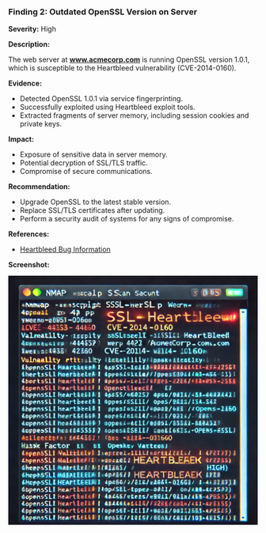 ### Finding 2: Outdated OpenSSL Version on Server

**Severity:** High

**Description:**

The web server at **www.acmecorp.com** is running OpenSSL version 1.0.1, which is susceptible to the Heartbleed vulnerability (CVE-2014-0160).

**Evidence:**

- Detected OpenSSL 1.0.1 via service fingerprinting.
- Successfully exploited using Heartbleed exploit tools.
- Extracted fragments of server memory, including session cookies and private keys.

**Impact:**

- Exposure of sensitive data in server memory.
- Potential decryption of SSL/TLS traffic.
- Compromise of secure communications.

**Recommendation:**

- Upgrade OpenSSL to the latest stable version.
- Replace SSL/TLS certificates after updating.
- Perform a security audit of systems for any signs of compromise.

**References:**

- [Heartbleed Bug Information](https://heartbleed.com/)

**Screenshot:**

![openssl vuln](../images/openssl_scan.png)


